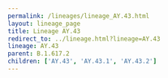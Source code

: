 ```yaml
---
permalink: /lineages/lineage_AY.43.html
layout: lineage_page
title: Lineage AY.43
redirect_to: ../lineage.html?lineage=AY.43
lineage: AY.43
parent: B.1.617.2
children: ['AY.43', 'AY.43.1', 'AY.43.2']
---
```

